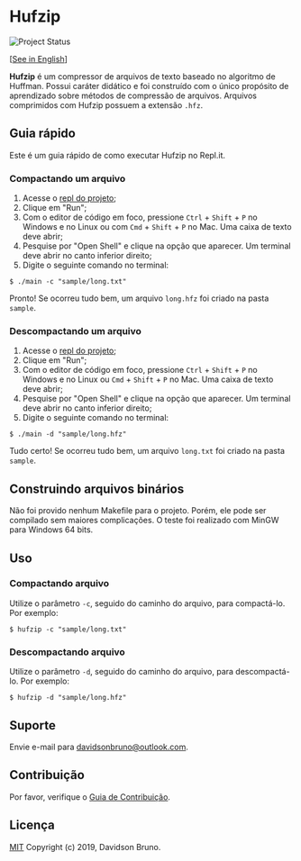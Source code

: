# Hufzip
![Project Status](https://img.shields.io/badge/status-stopped-red.svg?style=popout-square)

[[See in English](../en/README.md)]

**Hufzip** é um compressor de arquivos de texto baseado no algoritmo de Huffman. Possui caráter didático e foi construído com o único propósito de aprendizado sobre métodos de compressão de arquivos. Arquivos comprimidos com Hufzip possuem a extensão `.hfz`.

## Guia rápido

Este é um guia rápido de como executar Hufzip no Repl<span>.</span>it.

### Compactando um arquivo

1. Acesse o [repl do projeto](https://repl.it/@davidsonbrsilva/hufzip);
2. Clique em "Run";
3. Com o editor de código em foco, pressione `Ctrl` + `Shift` + `P` no Windows e no Linux ou com `Cmd` + `Shift` + `P` no Mac. Uma caixa de texto deve abrir;
4. Pesquise por "Open Shell" e clique na opção que aparecer. Um terminal deve abrir no canto inferior direito;
5. Digite o seguinte comando no terminal:
```
$ ./main -c "sample/long.txt"
```
Pronto! Se ocorreu tudo bem, um arquivo `long.hfz` foi criado na pasta `sample`.

### Descompactando um arquivo

1. Acesse o [repl do projeto](https://repl.it/@davidsonbrsilva/hufzip);
2. Clique em "Run";
3. Com o editor de código em foco, pressione `Ctrl` + `Shift` + `P` no Windows e no Linux ou `Cmd` + `Shift` + `P` no Mac. Uma caixa de texto deve abrir;
4. Pesquise por "Open Shell" e clique na opção que aparecer. Um terminal deve abrir no canto inferior direito;
5. Digite o seguinte comando no terminal:
```
$ ./main -d "sample/long.hfz"
```
Tudo certo! Se ocorreu tudo bem, um arquivo `long.txt` foi criado na pasta `sample`.

## Construindo arquivos binários

Não foi provido nenhum Makefile para o projeto. Porém, ele pode ser compilado sem maiores complicações. O teste foi realizado com MinGW para Windows 64 bits.

## Uso

### Compactando arquivo

Utilize o parâmetro `-c`, seguido do caminho do arquivo, para compactá-lo. Por exemplo:
```
$ hufzip -c "sample/long.txt"
```

### Descompactando arquivo

Utilize o parâmetro `-d`, seguido do caminho do arquivo, para descompactá-lo. Por exemplo:
```
$ hufzip -d "sample/long.hfz"
```

## Suporte

Envie e-mail para <davidsonbruno@outlook.com>.

## Contribuição

Por favor, verifique o [Guia de Contribuição](CONTRIBUTING.md).

## Licença

[MIT](LICENSE.md) Copyright (c) 2019, Davidson Bruno.
